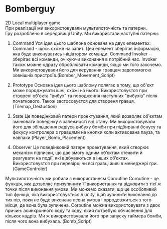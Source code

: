 # Bomberguy
2D Local multiplayer game
<br/>При реалізації ми використовували мультипоточність та патерни.
<br/>Гру розроблено в середовищі Unity.
Ми використали наступні патерни:
1. Command
Уся ідея цього шаблона основана на двух елементах:
Command - щось схоже на запит. Цей елемент зберігає інформацію, яка буде виконуватись ініціатором команди.
Command Invoker - зберігає всі команди, очікуючи виконання в потрібний час. Invoker також можне одразу оброблювати команди, якщо ми того захочемо.
Ми використовували його для керування гравцем задопомогою зовнішніх пристроїв.(Bomber_Movement_Script)

2. Prototype
Основна ідея цього шаблому полягає в тому, що об'єкт може породжувати ішні, схожі на нього.
Використовуєтся при створені об'єкта "вибух" та породження наступних "вибухів" після початкового. Також застосовуєтся для створеня гравця. (Tilemap_Destuction)

3. State 
Це поведінковий патерн проектування, який дозволяє об'єктам змінювати поведінку в залежності від стану.
Ми використовували його для збільшення радіуса вибуху бомби при підбиранні бонусу та фокусу контролера з гравцями на кнопки коли активована пауза, та навпаки.(Player_Bomb_Placement)

4. Observer
Це поведінковий патерн проектування, який створює механізм підписки, що дає змогу одним об’єктам стежити й реагувати на події, які відбуваються в інших об’єктах.
Використовуєтся при перевірці чи всі гравці живі в менеджері гри. (GameControler)

Мультипоточність ми робили з використанням Coroutine
Coroutine - це функція, яка дозволяє призупинити її використання та відновити з тієї ж точки після виконання умови. 
Ми можемо сказати, що це особоливий тип функції, яка використовується в unity, щоб зупинити виконання до тих пір, поки не буде виконана певна умова і прродовжиться з того місця, де вона була зупинена.
Coroutine можна використовувати з двох причин: асинхронного коду та коду, який потребую обчислення для кількох кадрів.
Ми ж використовували його при запуску таймера бомби, після чого вона вибухала. (Bomb_Script)
